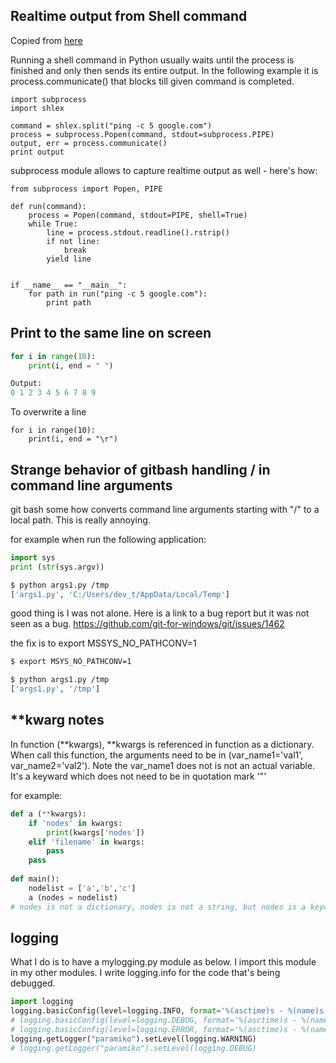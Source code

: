 ## Realtime output from Shell command

Copied from [here](https://zaiste.net/realtime_output_from_shell_command_in_python/)

Running a shell command in Python usually waits until the process is finished and only then sends its entire output. In the following example it is process.communicate() that blocks till given command is completed.
```
import subprocess
import shlex

command = shlex.split("ping -c 5 google.com")
process = subprocess.Popen(command, stdout=subprocess.PIPE)
output, err = process.communicate()
print output
```
subprocess module allows to capture realtime output as well - here's how:

```
from subprocess import Popen, PIPE

def run(command):
    process = Popen(command, stdout=PIPE, shell=True)
    while True:
        line = process.stdout.readline().rstrip()
        if not line:
            break
        yield line


if __name__ == "__main__":
    for path in run("ping -c 5 google.com"):
        print path
```


## Print to the same line on screen

```python
for i in range(10):
    print(i, end = " ")

Output:
0 1 2 3 4 5 6 7 8 9
```

To overwrite a line
```
for i in range(10):
    print(i, end = "\r")
```

## Strange behavior of gitbash handling / in command line arguments

git bash some how converts command line arguments starting with "/" to a local path. This is really annoying. 

for example when run the following application:
```py
import sys
print (str(sys.argv))
```

```bash
$ python args1.py /tmp
['args1.py', 'C:/Users/dev_t/AppData/Local/Temp']
```

good thing is I was not alone. Here is a link to a bug report but it was not seen as a bug. 
https://github.com/git-for-windows/git/issues/1462

the fix is to export MSSYS_NO_PATHCONV=1

```bash
$ export MSYS_NO_PATHCONV=1

$ python args1.py /tmp
['args1.py', '/tmp']
```

## **kwarg notes

In function (**kwargs), **kwargs is referenced in function as a dictionary. When call this function, the arguments need to be in (var_name1='val1', var_name2='val2'). Note the var_name1 does not is not an actual variable. It's a keyward which does not need to be in quotation mark '"'

for example:
``` py
def a (**kwargs):
    if 'nodes' in kwargs:
        print(kwargs['nodes'])
    elif 'filename' in kwargs:
        pass
    pass
    
def main():
    nodelist = ['a','b','c']
    a (nodes = nodelist)
# nodes is not a dictionary, nodes is not a string, but nodes is a keyward

```


## logging 

What I do is to have a mylogging.py module as below. I import this module in my other modules.  I write logging.info for the code that's being debugged.
```py
import logging
logging.basicConfig(level=logging.INFO, format='%(asctime)s - %(name)s - %(levelname)s - %(message)s')
# logging.basicConfig(level=logging.DEBUG, format='%(asctime)s - %(name)s - %(levelname)s - %(message)s')
# logging.basicConfig(level=logging.ERROR, format='%(asctime)s - %(name)s - %(levelname)s - %(message)s')
logging.getLogger("paramiko").setLevel(logging.WARNING)
# logging.getLogger("paramiko").setLevel(logging.DEBUG)
```

